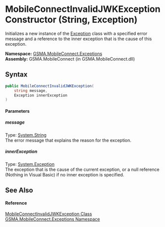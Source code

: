 MobileConnectInvalidJWKException Constructor (String, Exception)
================================================================
Initializes a new instance of the [Exception][1] class with a specified error message and a reference to the inner exception that is the cause of this exception.

**Namespace:** [GSMA.MobileConnect.Exceptions][2]  
**Assembly:** GSMA.MobileConnect (in GSMA.MobileConnect.dll)

Syntax
------

```csharp
public MobileConnectInvalidJWKException(
	string message,
	Exception innerException
)
```

#### Parameters

##### *message*
Type: [System.String][3]  
The error message that explains the reason for the exception.

##### *innerException*
Type: [System.Exception][1]  
The exception that is the cause of the current exception, or a null reference (Nothing in Visual Basic) if no inner exception is specified.


See Also
--------

#### Reference
[MobileConnectInvalidJWKException Class][4]  
[GSMA.MobileConnect.Exceptions Namespace][2]  

[1]: http://msdn.microsoft.com/en-us/library/c18k6c59
[2]: ../README.md
[3]: http://msdn.microsoft.com/en-us/library/s1wwdcbf
[4]: README.md
[5]: ../../_icons/Help.png